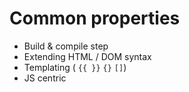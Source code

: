 # Common properties

- Build & compile step
- Extending HTML / DOM syntax
- Templating ( `{{ }}` `{}` `[]`)
- JS centric
